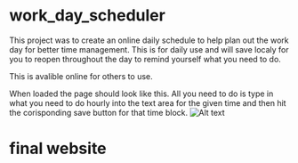 # work_day_scheduler

This project was to create an online daily schedule to help plan out the work day for better time management. This is for daily use and will save localy for you to reopen throughout the day to remind yourself what you need to do.

This is avalible online for others to use.

When loaded the page should look like this. All you need to do is type in what you need to do hourly into the text area for the given time and then hit the corisponding save button for that time block.
![Alt text]()

# final website

